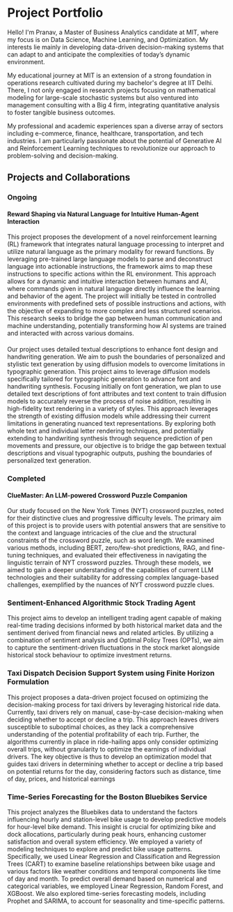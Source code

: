 # Project Portfolio

Hello! I'm Pranav, a Master of Business Analytics candidate at MIT, where my focus is on Data Science, Machine Learning, and Optimization. My interests lie mainly in developing data-driven decision-making systems that can adapt to and anticipate the complexities of today’s dynamic environment. 

My educational journey at MIT is an extension of a strong foundation in operations research cultivated during my bachelor's degree at IIT Delhi. There, I not only engaged in research projects focusing on mathematical modeling for large-scale stochastic systems but also ventured into management consulting with a Big 4 firm, integrating quantitative analysis to foster tangible business outcomes.

My professional and academic experiences span a diverse array of sectors including e-commerce, finance, healthcare, transportation, and tech industries. I am particularly passionate about the potential of Generative AI and Reinforcement Learning techniques to revolutionize our approach to problem-solving and decision-making.


## Projects and Collaborations

### Ongoing

#### Reward Shaping via Natural Language for Intuitive Human-Agent Interaction


This project proposes the development of a novel reinforcement learning (RL) framework that integrates natural language processing to interpret and utilize natural language as the primary modality for reward functions. By leveraging pre-trained large language models to parse and deconstruct language into actionable instructions, the framework aims to map these instructions to specific actions within the RL environment. This approach allows for a dynamic and intuitive interaction between humans and AI, where commands given in natural language directly influence the learning and behavior of the agent. The project will initially be tested in controlled environments with predefined sets of possible instructions and actions, with the objective of expanding to more complex and less structured scenarios. This research seeks to bridge the gap between human communication and machine understanding, potentially transforming how AI systems are trained and interacted with across various domains.

#### 

Our project uses detailed textual descriptions to enhance font design and handwriting generation. We aim to push the boundaries of personalized and stylistic text generation by using diffusion models to overcome limitations in typographic generation. This project aims to leverage diffusion models specifically tailored for typographic generation to advance font and handwriting synthesis. Focusing initially on font generation, we plan to use detailed text descriptions of font attributes and text content to train diffusion models to accurately reverse the process of noise addition, resulting in high-fidelity text rendering in a variety of styles. This approach leverages the strength of existing diffusion models while addressing their current limitations in generating nuanced text representations. By exploring both whole text and individual letter rendering techniques, and potentially extending to handwriting synthesis through sequence prediction of pen movements and pressure, our objective is to bridge the gap between textual descriptions and visual typographic outputs, pushing the boundaries of personalized text generation.



### Completed

#### ClueMaster: An LLM-powered Crossword Puzzle Companion

Our study focused on the New York Times (NYT) crossword puzzles, noted for their distinctive clues and progressive difficulty levels. The primary aim of this project is to provide users with potential answers that are sensitive to the context and language intricacies of the clue and the structural constraints of the crossword puzzle, such as word length. We examined various methods, including BERT, zero/few-shot predictions, RAG, and fine-tuning techniques, and evaluated their effectiveness in navigating the linguistic terrain of NYT crossword puzzles. Through these models, we aimed to gain a deeper understanding of the capabilities of current LLM technologies and their suitability for addressing complex language-based challenges, exemplified by the nuances of NYT crossword puzzle clues.

### Sentiment-Enhanced Algorithmic Stock Trading Agent

This project aims to develop an intelligent trading agent capable of making real-time trading decisions informed by both historical market data and the sentiment derived from financial news and related articles. By utilizing a combination of sentiment analysis and Optimal Policy Trees (OPTs), we aim to capture the sentiment-driven fluctuations in the stock market alongside historical stock behaviour to optimize investment returns.

### Taxi Dispatch Decision Support System using Finite Horizon Formulation
This project proposes a data-driven project focused on optimizing the decision-making process for taxi drivers by leveraging historical ride data. Currently, taxi drivers rely on manual, case-by-case decision-making when deciding whether to accept or decline a trip. This approach leaves drivers susceptible to suboptimal choices, as they lack a comprehensive understanding of the potential profitability of each trip. Further, the algorithms currently in place in ride-hailing apps only consider optimizing overall trips, without granularity to optimize the earnings of individual drivers. The key objective is thus to develop an optimization model that guides taxi drivers in determining whether to accept or decline a trip based on potential returns for the day, considering factors such as distance, time of day, prices, and historical earnings

### Time-Series Forecasting for the Boston Bluebikes Service

This project analyzes the Bluebikes data to understand the factors influencing hourly and station-level bike usage to develop predictive models for hour-level bike demand. This insight is crucial for optimizing bike and dock allocations, particularly during peak hours, enhancing customer satisfaction and overall system efficiency. We employed a variety of modeling techniques to explore and predict bike usage patterns. Specifically, we used Linear Regression and Classification and Regression Trees (CART) to examine baseline relationships between bike usage and various factors like weather conditions and temporal components like time of day and month. To predict overall demand based on numerical and categorical variables, we employed Linear Regression, Random Forest, and XGBoost. We also explored time-series forecasting models, including Prophet and SARIMA, to account for seasonality and time-specific patterns.



